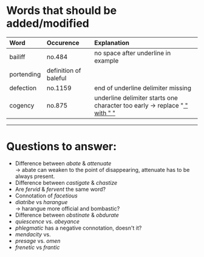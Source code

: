 # Words that should be added/modified

| Word              | Occurence             | Explanation                                                                      |
| :---------------- | :--------             | :----------------------                                                          |
| bailiff           | no.484                | no space after underline in example                                              |
| portending        | definition of baleful |                                                                                  |
| defection         | no.1159               | end of underline delimiter missing                                               |
| cogency           | no.875                | underline delimiter starts one character too early -> replace "<u> " with " <u>" |

----

# Questions to answer:

- Difference between _abate_ & _attenuate_<br />
  → abate can weaken to	 the point of disappearing, attenuate has to be always present.
- Difference between _castigate_ & _chastize_
- Are _fervid_ & _fervent_ the same word?
- Connotation of _facetious_
- _diatribe_ vs _harangue_<br />
  → harangue more official and bombastic?
- Difference between _obstinate_ &  _obdurate_
- _quiescence_ vs. _abeyance_
- _phlegmatic_ has a negative connotation, doesn't it?
- _mendacity_ vs.
- _presage_ vs. _omen_
- _frenetic_ vs _frantic_
